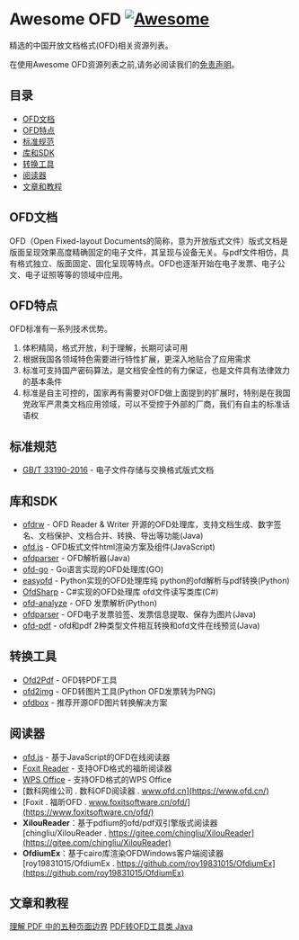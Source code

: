 # Awesome OFD [![Awesome](https://awesome.re/badge.svg)](https://awesome.re)

精选的中国开放文档格式(OFD)相关资源列表。

在使用Awesome OFD资源列表之前,请务必阅读我们的[免责声明](DISCLAIMER.md)。

## 目录

- [OFD文档](#OFD文档)
- [OFD特点](#OFD特点)
- [标准规范](#标准规范)
- [库和SDK](#库和SDK)
- [转换工具](#转换工具)
- [阅读器](#阅读器)
- [文章和教程](#文章和教程)

## OFD文档

OFD（Open Fixed-layout Documents的简称，意为开放版式文件）版式文档是版面呈现效果高度精确固定的电子文件，其呈现与设备无关。与pdf文件相仿，具有格式独立、版面固定、固化呈现等特点。OFD也逐渐开始在电子发票、电子公文、电子证照等等的领域中应用。

## OFD特点

OFD标准有一系列技术优势。

1. 体积精简，格式开放，利于理解，长期可读可用
2. 根据我国各领域特色需要进行特性扩展，更深入地贴合了应用需求
3. 标准可支持国产密码算法，是文档安全性的有力保证，也是文件具有法律效力的基本条件
4. 标准是自主可控的，国家再有需要对OFD做上面提到的扩展时，特别是在我国党政军严肃类文档应用领域，可以不受控于外部的厂商，我们有自主的标准话语权 


## 标准规范

- [GB/T 33190-2016](https://openstd.samr.gov.cn/bzgk/gb/newGbInfo?hcno=3AF6682D939116B6F5EED53D01A9DB5D) - 电子文件存储与交换格式版式文档

## 库和SDK

- [ofdrw](https://github.com/ofdrw/ofdrw) - OFD Reader & Writer 开源的OFD处理库，支持文档生成、数字签名、文档保护、文档合并、转换、导出等功能(Java)
- [ofd.js](https://github.com/DLTech21/ofd.js) - OFD板式文件html渲染方案及组件(JavaScript)
- [ofdparser](https://github.com/wangyi160/ofdparser) - OFD解析器(Java)
- [ofd-go](https://github.com/itlabers/ofd-go) - Go语言实现的OFD处理库(GO)
- [easyofd](https://github.com/renoyuan/easyofd) - Python实现的OFD处理库纯 python的ofd解析与pdf转换(Python)
- [OfdSharp](https://github.com/swpudp/OfdSharp) - C#实现的OFD处理库 ofd文件读写类库(C#)
- [ofd-analyze](https://github.com/cooker/ofd-analyze) - OFD 发票解析(Python)
- [ofdparser](https://github.com/gongdaowen/ofdparser) - OFD电子发票验签、发票信息提取、保存为图片(Java)
- [ofd-pdf](https://gitee.com/gblfy/ofd-pdf) - ofd和pdf 2种类型文件相互转换和ofd文件在线预览(Java)

## 转换工具

- [Ofd2Pdf](https://github.com/taurusxin/Ofd2Pdf) - OFD转PDF工具
- [ofd2img](https://github.com/geniusnut/ofd2img) - OFD转图片工具(Python OFD发票转为PNG)
- [ofdbox](https://github.com/QAQtutu/ofdbox) - 推荐开源OFD图片转换解决方案

## 阅读器

- [ofd.js](https://github.com/DLTech21/ofd.js) - 基于JavaScript的OFD在线阅读器
- [Foxit Reader](https://www.foxitsoftware.cn/pdf-reader/) - 支持OFD格式的福昕阅读器
- [WPS Office](https://www.wps.cn/) - 支持OFD格式的WPS Office
- [数科网维公司 . 数科OFD阅读器 . www.ofd.cn](https://www.ofd.cn/)
- [Foxit . 福昕OFD . www.foxitsoftware.cn/ofd/](https://www.foxitsoftware.cn/ofd/)
- **XilouReader**：基于pdfium的ofd/pdf双引擎版式阅读器
[chingliu/XilouReader . https://gitee.com/chingliu/XilouReader](https://gitee.com/chingliu/XilouReader)
- **OfdiumEx**：基于cairo库渲染OFDWindows客户端阅读器[roy19831015/OfdiumEx . https://github.com/roy19831015/OfdiumEx](https://github.com/roy19831015/OfdiumEx)
 
## 文章和教程

[理解 PDF 中的五种页面边界](https://sspai.com/post/61716)
[PDF转OFD工具类 Java](https://blog.csdn.net/qq_51239427/article/details/141218181)
